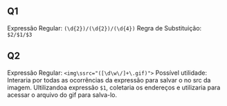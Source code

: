 ## Q1

Expressão Regular: `(\d{2})/(\d{2})/(\d{4})`
Regra de Substituição: `$2/$1/$3`

## Q2

Expressão Regular: `<img\ssrc="([\d\w\/]+\.gif)">`
Possível utilidade: Interaria por todas as ocorrências da expressão para salvar o no src da imagem. Ultilizandoa expressão `$1`, coletaria os endereços e utilizaria para acessar o arquivo do gif para salva-lo.
